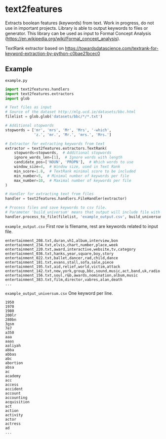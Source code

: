 # text2features
Extracts boolean features (keywords) from text. Work in progress, do not use in important projects. Library is able to output keywords to files or generator. This library can be used as input to Formal Concept Analysis (https://en.wikipedia.org/wiki/Formal_concept_analysis).

TextRank extractor based on https://towardsdatascience.com/textrank-for-keyword-extraction-by-python-c0bae21bcec0

## Example

`example.py`
```python
import text2features.handlers
import text2features.extractors
import glob

# Text files as input
# Source of the dataset http://mlg.ucd.ie/datasets/bbc.html
filelist = glob.glob('datasets/bbc/*/*.txt')

# Additional stopwords
stopwords = ['mr', 'mrs', 'Mr', 'Mrs', '-which',
             'z.', 'mr.', 'Mr.', 'mrs.', 'Mrs.']

# Extractor for extracting keywords from text
extractor = text2features.extractors.TextRank(
    stopwords=stopwords,  # Additional stopwords
    ignore_words_len=[1],  # Ignore words with length
    candidate_pos=['NOUN', 'PROPN'],  # Which words to use
    window_size=4,  # Window size, used in Text Rank
    min_score=1.8,  # TextRank minimal score to be included
    min_number=5,  # Minimal number of keywords per file
    max_number=10,  # Maximal number of keywords per file
)

# Handler for extracting text from files
handler = text2features.handlers.FileHandler(extractor)

# Process files and save keywords to csv file.
# Parameter 'build_universum' means that output will include file with set of all keywords.
handler.process_to_file(filelist, 'example_output.csv', build_universum=True)
```

`example_output.csv`
First row is filename, rest are keywords related to input file.
```
entertainment_208.txt,duran,vh1,album,interview,bon
entertainment_234.txt,elvis,chart,number,place,week
entertainment_220.txt,award,interactive,website,tv,category
entertainment_036.txt,hanks,year,square,boy,story
entertainment_022.txt,ballet,dancer,rad,child,dance
entertainment_181.txt,evans,stall,sofa,sale,piece
entertainment_195.txt,aid,relief,world,victim,attack
entertainment_142.txt,new,york,group,bbc,sound,music,act,band,uk,radio
entertainment_156.txt,soul,r&b,awards,nomination,album,music
entertainment_383.txt,film,director,vabres,alan,death
...
```

`example_output_universum.csv`
One keyword per line.
```
1950
1970
1980
200lr
280bn
3gsm
7e7
a350
aaa
aaas
aaliyah
abba
abbas
abc
abortion
absa
ac
academy
acc
access
accident
account
accounting
acquisition
act
action
activity
actor
actress
ad
...
```


